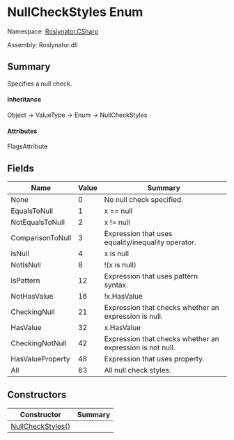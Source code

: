 # NullCheckStyles Enum

Namespace: [Roslynator.CSharp](../README.md)

Assembly: Roslynator\.dll

## Summary

Specifies a null check\.

#### Inheritance

Object &#x2192; ValueType &#x2192; Enum &#x2192; NullCheckStyles

#### Attributes

FlagsAttribute

## Fields

| Name| Value| Summary|
| --- | --- | --- |
| None | 0 | No null check specified\. |
| EqualsToNull | 1 | x == null |
| NotEqualsToNull | 2 | x \!= null |
| ComparisonToNull | 3 | Expression that uses equality/inequality operator\. |
| IsNull | 4 | x is null |
| NotIsNull | 8 | \!\(x is null\) |
| IsPattern | 12 | Expression that uses pattern syntax\. |
| NotHasValue | 16 | \!x\.HasValue |
| CheckingNull | 21 | Expression that checks whether an expression is null\. |
| HasValue | 32 | x\.HasValue |
| CheckingNotNull | 42 | Expression that checks whether an expression is not null\. |
| HasValueProperty | 48 | Expression that uses  property\. |
| All | 63 | All null check styles\. |

## Constructors

| Constructor| Summary|
| --- | --- |
| [NullCheckStyles()](.ctor/README.md) | |

